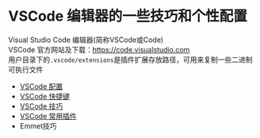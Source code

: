 # VSCode 编辑器的一些技巧和个性配置

Visual Studio Code 编辑器(简称VSCode或Code)  
VSCode 官方网站及下载：<https://code.visualstudio.com>  
用户目录下的`.vscode/extensions`是插件扩展存放路径，可用来复制一些二进制可执行文件  

- [VSCode 配置](Config.md)
- [VSCode 快捷键](Shortcut.md)
- [VSCode 技巧](Skill.md)
- [VSCode 常用插件](Plugin.md)
- Emmet技巧
